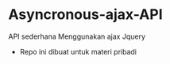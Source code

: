 # Asyncronous-ajax-API
API sederhana Menggunakan ajax Jquery 
- Repo ini dibuat untuk materi pribadi
